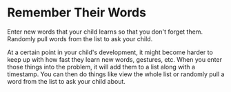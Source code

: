 # Remember Their Words
Enter new words that your child learns so that you don't forget them. Randomly pull words from the list to ask your child.

At a certain point in your child's development, it might become harder to keep up with how fast they learn new words, gestures, etc. When you enter those things into the problem, it will add them to a list along with a timestamp. You can then do things like view the whole list or randomly pull a word from the list to ask your child about.
